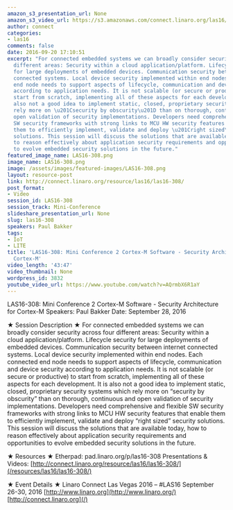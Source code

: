 ```yaml
---
amazon_s3_presentation_url: None
amazon_s3_video_url: https://s3.amazonaws.com/connect.linaro.org/las16/Videos/Wednesday/LAS16-308%20Mini%20Conference%202%20Cortex-M%20Software%20-%20Security%20Architecture.mp4
author: connect
categories:
- las16
comments: false
date: 2016-09-20 17:10:51
excerpt: "For connected embedded systems we can broadly consider security across four
  different areas: Security within a cloud application/platform. Lifecycle security
  for large deployments of embedded devices. Communication security between internet
  connected systems. Local device security implemented within end nodes. Each connected
  end node needs to support aspects of lifecycle, communication and device security
  according to application needs. It is not scalable (or secure or productive) to
  start from scratch, implementing all of these aspects for each development. It is
  also not a good idea to implement static, closed, proprietary security systems which
  rely more on \u201Csecurity by obscurity\u201D than on thorough, continuous and
  open validation of security implementations. Developers need comprehensive and flexible
  SW security frameworks with strong links to MCU HW security features that enable
  them to efficiently implement, validate and deploy \u201Cright sized\u201D security
  solutions. This session will discuss the solutions that are available today, how
  to reason effectively about application security requirements and opportunities
  to evolve embedded security solutions in the future."
featured_image_name: LAS16-308.png
image_name: LAS16-308.png
image: /assets/images/featured-images/LAS16-308.png
layout: resource-post
link: http://connect.linaro.org/resource/las16/las16-308/
post_format:
- Video
session_id: LAS16-308
session_track: Mini-Conference
slideshare_presentation_url: None
slug: las16-308
speakers: Paul Bakker
tags:
- IoT
- LITE
title: 'LAS16-308: Mini Conference 2 Cortex-M Software - Security Architecture for
  Cortex-M'
video_length: '43:47'
video_thumbnail: None
wordpress_id: 3832
youtube_video_url: https://www.youtube.com/watch?v=AQrmbX6R1aY
---
```


LAS16-308: Mini Conference 2 Cortex-M Software - Security Architecture for Cortex-M
Speakers: Paul Bakker
Date: September 28, 2016

★ Session Description ★
For connected embedded systems we can broadly consider security across four different areas: Security within a cloud application/platform. Lifecycle security for large deployments of embedded devices. Communication security between internet connected systems. Local device security implemented within end nodes. Each connected end node needs to support aspects of lifecycle, communication and device security according to application needs. It is not scalable (or secure or productive) to start from scratch, implementing all of these aspects for each development. It is also not a good idea to implement static, closed, proprietary security systems which rely more on “security by obscurity” than on thorough, continuous and open validation of security implementations. Developers need comprehensive and flexible SW security frameworks with strong links to MCU HW security features that enable them to efficiently implement, validate and deploy “right sized” security solutions. This session will discuss the solutions that are available today, how to reason effectively about application security requirements and opportunities to evolve embedded security solutions in the future.

★ Resources ★
Etherpad: pad.linaro.org/p/las16-308
Presentations & Videos: [http://connect.linaro.org/resource/las16/las16-308/](/resources/las16/las16-308/)

★ Event Details ★
Linaro Connect Las Vegas 2016 – #LAS16
September 26-30, 2016
[http://www.linaro.org](http://www.linaro.org/)
[http://connect.linaro.org](/)
